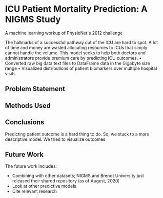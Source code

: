 # ICU Patient Mortality Prediction: A NIGMS Study
A machine learning workup of PhysioNet's 2012 challenge

The hallmarks of a successful pathway out of the ICU are hard to spot. A lot of time and money are wasted allocating resources to ICUs that simply cannot handle the volume. This model seeks to help both doctors and administrators provide premium care by predicting ICU outcomes.
•	Converted raw big data text files to DataFrame data in the Gigabyte size range
•	Visualized distributions of patient biomarkers over multiple hospital visits 

## Problem Statement

## Methods Used

## Conclusions

Predicting patient outcome is a hard thing to do. So, we stuck to a more descriptive model. We tried to visualize outcomes 

## Future Work

The future work includes:
- Combining with other datasets; NIGMS and Brendt University just released their shared repository (as of August, 2020)
- Look at other predictive models
- Cite relevant research

